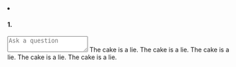 <li id="tx_expander_item" class="touchList-item surveyQuestion touchList-item--expander touchList-item--input">
	<div class="ffbox ffbox--touchList-input">
		<label class="ffbox-fix" for="tx_expander">
			<h4 class="touchList-label touchList-label--input">1.</h4>
		</label>
		<div class="ffbox-flex">
			<textarea id="tx_expander" name="tx_expander" placeholder="Ask a question" class="touchList-item--input  touchList-input--expander" tabindex="0" data-index="1"></textarea>
			<label for="tx_expander" id="tx_expander_placeholder" class="touchList-pseudoplaceholder j-pseudoplaceholder">The cake is a lie. The cake is a lie. The cake is a lie. The cake is a lie. The cake is a lie. </label>
		</div>
	<a href="#" class="ffbox-fix touchList-item-actionIcon"><i class="icon icon-x"></i></a></div>
		<div class="ffbox">
		<div class="ffbox-flex touchList-helperTextWrap">
			<label id="" for="tx_expander_input" class="touchList-helperText"></label>
		</div>
	</div>
</li>
